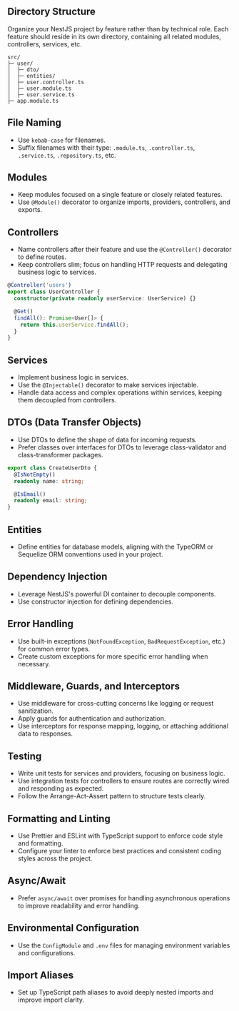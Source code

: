 ## Directory Structure

Organize your NestJS project by feature rather than by technical role. Each feature should reside in its own directory, containing all related modules, controllers, services, etc.

```
src/
├─ user/
│  ├─ dto/
│  ├─ entities/
│  ├─ user.controller.ts
│  ├─ user.module.ts
│  ├─ user.service.ts
├─ app.module.ts
```

## File Naming

- Use `kebab-case` for filenames.
- Suffix filenames with their type: `.module.ts`, `.controller.ts`, `.service.ts`, `.repository.ts`, etc.

## Modules

- Keep modules focused on a single feature or closely related features.
- Use `@Module()` decorator to organize imports, providers, controllers, and exports.

## Controllers

- Name controllers after their feature and use the `@Controller()` decorator to define routes.
- Keep controllers slim; focus on handling HTTP requests and delegating business logic to services.

```typescript
@Controller('users')
export class UserController {
  constructor(private readonly userService: UserService) {}

  @Get()
  findAll(): Promise<User[]> {
    return this.userService.findAll();
  }
}
```

## Services

- Implement business logic in services.
- Use the `@Injectable()` decorator to make services injectable.
- Handle data access and complex operations within services, keeping them decoupled from controllers.

## DTOs (Data Transfer Objects)

- Use DTOs to define the shape of data for incoming requests.
- Prefer classes over interfaces for DTOs to leverage class-validator and class-transformer packages.

```typescript
export class CreateUserDto {
  @IsNotEmpty()
  readonly name: string;

  @IsEmail()
  readonly email: string;
}
```

## Entities

- Define entities for database models, aligning with the TypeORM or Sequelize ORM conventions used in your project.

## Dependency Injection

- Leverage NestJS's powerful DI container to decouple components.
- Use constructor injection for defining dependencies.

## Error Handling

- Use built-in exceptions (`NotFoundException`, `BadRequestException`, etc.) for common error types.
- Create custom exceptions for more specific error handling when necessary.

## Middleware, Guards, and Interceptors

- Use middleware for cross-cutting concerns like logging or request sanitization.
- Apply guards for authentication and authorization.
- Use interceptors for response mapping, logging, or attaching additional data to responses.

## Testing

- Write unit tests for services and providers, focusing on business logic.
- Use integration tests for controllers to ensure routes are correctly wired and responding as expected.
- Follow the Arrange-Act-Assert pattern to structure tests clearly.

## Formatting and Linting

- Use Prettier and ESLint with TypeScript support to enforce code style and formatting.
- Configure your linter to enforce best practices and consistent coding styles across the project.

## Async/Await

- Prefer `async/await` over promises for handling asynchronous operations to improve readability and error handling.

## Environmental Configuration

- Use the `ConfigModule` and `.env` files for managing environment variables and configurations.

## Import Aliases

- Set up TypeScript path aliases to avoid deeply nested imports and improve import clarity.
